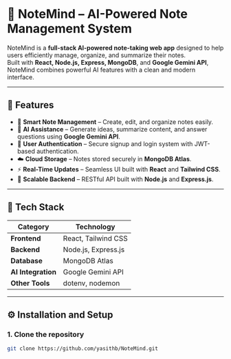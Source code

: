 # 🧠 NoteMind – AI-Powered Note Management System

NoteMind is a **full-stack AI-powered note-taking web app** designed to help users efficiently manage, organize, and summarize their notes.  
Built with **React, Node.js, Express, MongoDB**, and **Google Gemini API**, NoteMind combines powerful AI features with a clean and modern interface.

---

## 🚀 Features

- 📝 **Smart Note Management** – Create, edit, and organize notes easily.  
- 🤖 **AI Assistance** – Generate ideas, summarize content, and answer questions using **Google Gemini API**.  
- 🔐 **User Authentication** – Secure signup and login system with JWT-based authentication.  
- ☁️ **Cloud Storage** – Notes stored securely in **MongoDB Atlas**.  
- ⚡ **Real-Time Updates** – Seamless UI built with **React** and **Tailwind CSS**.  
- 🧩 **Scalable Backend** – RESTful API built with **Node.js** and **Express.js**.  

---

## 🧰 Tech Stack

| Category | Technology |
|-----------|-------------|
| **Frontend** | React, Tailwind CSS |
| **Backend** | Node.js, Express.js |
| **Database** | MongoDB Atlas |
| **AI Integration** | Google Gemini API |
| **Other Tools** | dotenv, nodemon |

---

## ⚙️ Installation and Setup

### 1. Clone the repository
```bash
git clone https://github.com/yasithb/NoteMind.git
